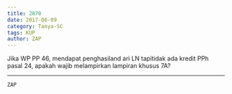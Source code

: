 ```yaml
---
title: 2870
date: 2017-06-09
category: Tanya-SC
tags: KUP
author: ZAP
---
```


Jika WP PP 46, mendapat penghasiland ari LN tapitidak ada kredit PPh pasal 24, apakah wajib melampirkan lampiran khusus 7A?

---



`ZAP`

